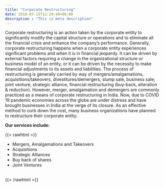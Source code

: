 ```yaml
---
title: "Corporate Restructuring"
date: 2018-07-15T12:29:40+06:00
description : "This is meta description"
---
```

 Corporate restructuring is an action taken by the corporate entity to significantly modify the capital structure or operations and to eliminate all the financial crisis and enhance the company’s performance. Generally, corporate restructuring happens when a corporate entity experiences significant problems and when it is in financial jeopardy. It can be driven by external factors requiring a change in the organizational structure or business model of an entity, or it can be driven by the necessity to make financial adjustments to its assets and liabilities. The process of restructuring is generally carried by way of mergers/amalgamations, acquisitions/takeovers, divestitures/demergers, slump sale, business sale; joint venture, strategic alliance, financial restructuring (buy-back, alteration & reduction). However, merger, amalgamation and demergers are commonly practiced as a means of corporate restructuring in India. Now, due to COVID 19 pandemic economies across the globe are under distress and have brought businesses in India at the verge of its closure. As an effective method to curb down the cost, many business organizations have planned to restructure their corporate entity.

**Our services include:**

{{< rawhtml >}}  
                  <ul>
                    <li class="p-0">Mergers, Amalgamations and Takeovers</li>
                    <li class="p-0">Acquisitions</li>
                    <li class="p-0">Strategic Alliances</li>
                    <li class="p-0">Buy back of shares </li>
                    <li class="p-0">Joint Ventures</li>
                  </ul>  
{{< /rawhtml >}}  